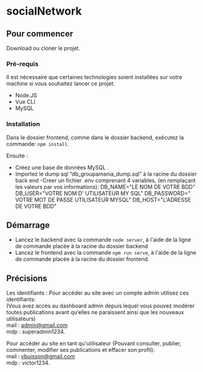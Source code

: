 # socialNetwork
 
## Pour commencer
Download ou cloner le projet.

### Pré-requis
Il est nécessaire que certaines technologies soient installées sur votre machine si vous souhaitez lancer ce projet.

- Node.JS
- Vue CLI
- MySQL

### Installation

Dans le dossier frontend, comme dans le dossier backend, exécutez la commande:
 ``npm install``.

Ensuite :

- Créez une base de données MySQL .
- Importez le dump sql “db_groupamania_dump.sql” à la racine du dossier back end 
-Creer un fichier .env comprenant 4 variables,
(en remplaçant les valeurs par vos informations): 
DB_NAME="LE NOM DE VOTRE BDD"
DB_USER="VOTRE NOM D' UTILISATEUR MY SQL" 
DB_PASSWORD=" VOTRE MOT DE PASSE UTILISATEUR MYSQL" 
DB_HOST="L'ADRESSE DE VOTRE BDD"


## Démarrage

- Lancez le backend avec la commande ``node server``,
à l'aide de la ligne de commande placée à la racine du dossier backend
- Lancez le frontend avec la commande ``npm run serve``,
à l'aide de la ligne de commande placée à la racine du dossier frontend.

## Précisions

Les identifiants :
Pour accéder au site avec un compte admin utilisez ces identifiants: <br>
(Vous avez accès au dashboard admin depuis lequel vous pouvez modérer toutes publications avant qu’elles ne paraissent ainsi que les nouveaux utilisateurs)<br>
mail : admin@gmail.com <br>
mdp : superadmin1234. <br>

Pour accéder au site en tant qu'utilisateur 
(Pouvant consulter, publier, commenter, modifier ses publications et effacer son profil):<br>
mail : vbuisson@gmail.com<br>
mdp : victor1234.
